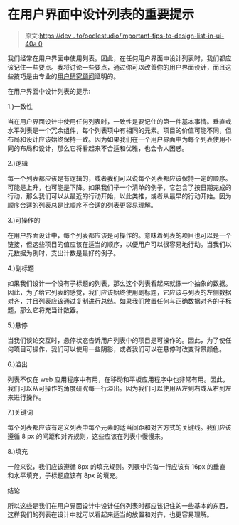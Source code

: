 # 在用户界面中设计列表的重要提示

> 原文:[https://dev . to/oodlestudio/important-tips-to-design-list-in-ui-40a 0](https://dev.to/oodlesstudio/important-tips-to-design-list-in-ui-40a0)

我们经常在用户界面中使用列表。因此，在任何用户界面中设计列表时，我们都应该记住一些要点。我将讨论一些要点，通过你可以改善你的用户界面设计，而且这些技巧是由专业的[用户研究顾问](https://www.oodlesstudio.com/ux-consulting-services/)证明的。

在用户界面中设计列表的提示:

1.)一致性

当在用户界面设计中使用任何列表时，一致性是要记住的第一件基本事情。垂直或水平列表是一个冗余组件，每个列表项中有相同的元素。项目的价值可能不同，但布局和设计应该始终保持一致。因为如果我们在一个用户界面中为每个列表使用不同的布局和设计，那么它将看起来不合适和优雅，也会令人困惑。

2.)逻辑

每一个列表都应该是有逻辑的，或者我们可以说每个列表都应该保持一定的顺序。可能是上升，也可能是下降。如果我们举一个清单的例子，它包含了按日期完成的行动，那么我们可以从最近的行动开始，以此类推，或者从最早的行动开始。因为顺序合适的列表总是比顺序不合适的列表更容易理解。

3.)可操作的

在用户界面设计中，每个列表都应该是可操作的。意味着列表的项目也可以是一个链接，但这些项目的值应该在适当的顺序，以便用户可以很容易地行动。当我们以元数据为例时，支出计数是最好的例子。

4.)副标题

如果我们设计一个没有子标题的列表，那么这个列表看起来就像一个抽象的数据。因此，为了给它列表的感觉，我们应该始终使用副标题，它应该与列表的左侧数据对齐，并且列表应该通过复制进行总结。如果我们放置任何与正确数据对齐的子标题，那么它将充当计数器。

5.)悬停

当我们谈论交互时，悬停状态告诉用户列表中的项目是可操作的。因此，为了使任何项目可操作，我们可以使用一些阴影，或者我们可以在悬停时改变背景颜色。

6.)溢出

列表不仅在 web 应用程序中有用，在移动和平板应用程序中也非常有用。因此，我们可以从可操作的角度研究每一行溢出。因为我们可以使用从左到右或从右到左来进行操作。

7.)关键词

每个列表都应该有定义列表中每个元素的适当间距和对齐方式的关键线。我们应该遵循 8 px 的间距和对齐规则，这些应该在列表中慢慢来。

8.)填充

一般来说，我们应该遵循 8px 的填充规则。列表中的每一行应该有 16px 的垂直和水平填充，子标题应该有 8px 的填充。

结论

所以这些是我们在用户界面设计中设计任何列表时都应该记住的一些基本的东西，这样我们的列表在设计中就可以看起来适当的放置和对齐，也更容易理解。
